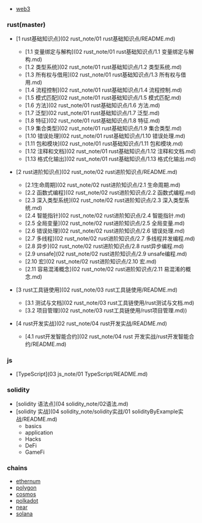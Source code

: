 * [web3](README.md)

### rust(master)

- [1 rust基础知识点](02 rust_note/01 rust基础知识点/README.md)
  - [1.1 变量绑定与解构](02 rust_note/01 rust基础知识点/1.1 变量绑定与解构.md)
  - [1.2 类型系统](02 rust_note/01 rust基础知识点/1.2 类型系统.md)
  - [1.3 所有权与借用](02 rust_note/01 rust基础知识点/1.3 所有权与借用.md)
  - [1.4 流程控制](02 rust_note/01 rust基础知识点/1.4 流程控制.md)
  - [1.5 模式匹配](02 rust_note/01 rust基础知识点/1.5 模式匹配.md)
  - [1.6 方法](02 rust_note/01 rust基础知识点/1.6 方法.md)
  - [1.7 泛型](02 rust_note/01 rust基础知识点/1.7 泛型.md)
  - [1.8 特征](02 rust_note/01 rust基础知识点/1.8 特征.md)
  - [1.9 集合类型](02 rust_note/01 rust基础知识点/1.9 集合类型.md)
  - [1.10 错误处理](02 rust_note/01 rust基础知识点/1.10 错误处理.md)
  - [1.11 包和模块](02 rust_note/01 rust基础知识点/1.11 包和模块.md)
  - [1.12 注释和文档](02 rust_note/01 rust基础知识点/1.12 注释和文档.md)
  - [1.13 格式化输出](02 rust_note/01 rust基础知识点/1.13 格式化输出.md)

- [2 rust进阶知识点](02 rust_note/02 rust进阶知识点/README.md)
  - [2.1生命周期](02 rust_note/02 rust进阶知识点/2.1 生命周期.md)
  - [2.2 函数式编程](02 rust_note/02 rust进阶知识点/2.2 函数式编程.md)
  - [2.3 深入类型系统](02 rust_note/02 rust进阶知识点/2.3 深入类型系统.md)
  - [2.4 智能指针](02 rust_note/02 rust进阶知识点/2.4 智能指针.md)
  - [2.5 全局变量](02 rust_note/02 rust进阶知识点/2.5 全局变量.md)
  - [2.6 错误处理](02 rust_note/02 rust进阶知识点/2.6 错误处理.md)
  - [2.7 多线程](02 rust_note/02 rust进阶知识点/2.7 多线程并发编程.md)
  - [2.8 异步](02 rust_note/02 rust进阶知识点/2.8 rust异步编程.md)
  - [2.9 unsafe](02 rust_note/02 rust进阶知识点/2.9 unsafe编程.md)
  - [2.10 宏](02 rust_note/02 rust进阶知识点/2.10 宏.md)
  - [2.11 容易混淆概念](02 rust_note/02 rust进阶知识点/2.11 易混淆的概念.md)

- [3 rust工具链使用](02 rust_note/03 rust工具链使用/README.md)
  - [3.1 测试与文档](02 rust_note/03 rust工具链使用/rust测试与文档.md)
  - [3.2 项目管理](02 rust_note/03 rust工具链使用/rust项目管理.md))

- [4 rust开发实战](02 rust_note/04 rust开发实战/README.md)
  - [4.1 rust开发智能合约](02 rust_note/04 rust 开发实战/rust开发智能合约/README.md)

### js

- [TypeScript](03 js_note/01 TypeScript/README.md)

### solidity

- [solidity 语法点](04 solidity_note/02语法.md)
- [solidity 实战](04 solidity_note/solidity实战/01 solidityByExample实战/README.md)
  - basics
  - application
  - Hacks
  - DeFi
  - GameFi

### chains

- [ethernum](ethernum/README.md)
- [polygon](polygon/README.md)
- [cosmos](cosmos/README.md)
- [polkadot](polkadot/README.md)
- [near](near/README.md)
- [solana](solana/README.md)
